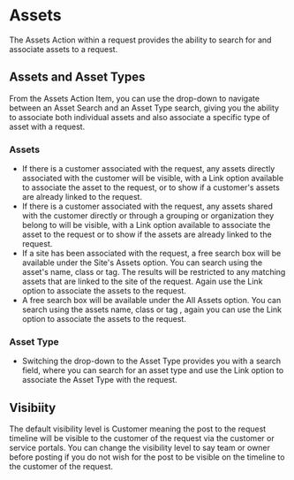 # Assets
The Assets Action within a request provides the ability to search for and associate assets to a request.

## Assets and Asset Types
From the Assets Action Item, you can use the drop-down to navigate between an Asset Search and an Asset Type search, giving you the ability to associate both individual assets and also associate a specific type of asset with a request.

### Assets
* If there is a customer associated with the request, any assets directly associated with the customer will be visible, with a Link option available to associate the asset to the request, or to show if a customer's assets are already linked to the request.
* If there is a customer associated with the request, any assets shared with the customer directly or through a grouping or organization they belong to will be visible, with a Link option available to associate the asset to the request or to show if the assets are already linked to the request.
* If a site has been associated with the request, a free search box will be available under the Site's Assets option. You can search using the asset's name, class or tag. The results will be restricted to any matching assets that are linked to the site of the request. Again use the Link option to associate the assets to the request.
* A free search box will be available under the All Assets option. You can search using the assets name, class or tag , again you can use the Link option to associate the assets to the request.

### Asset Type
* Switching the drop-down to the Asset Type provides you with a search field, where you can search for an asset type and use the Link option to associate the Asset Type with the request.

## Visibiity
The default visibility level is Customer meaning the post to the request timeline will be visible to the customer of the request via the customer or service portals. You can change the visibility level to say team or owner before posting if you do not wish for the post to be visible on the timeline to the customer of the request.